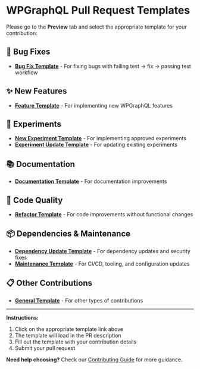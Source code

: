 # WPGraphQL Pull Request Templates

Please go to the **Preview** tab and select the appropriate template for your contribution:

## 🐛 **Bug Fixes**
- **[Bug Fix Template](?expand=1&template=bugfix.md)** - For fixing bugs with failing test → fix → passing test workflow

## ✨ **New Features** 
- **[Feature Template](?expand=1&template=feature.md)** - For implementing new WPGraphQL features

## 🧪 **Experiments**
- **[New Experiment Template](?expand=1&template=new-experiment.md)** - For implementing approved experiments
- **[Experiment Update Template](?expand=1&template=experiment-update.md)** - For updating existing experiments

## 📚 **Documentation**
- **[Documentation Template](?expand=1&template=documentation.md)** - For documentation improvements

## 🔧 **Code Quality**
- **[Refactor Template](?expand=1&template=refactor.md)** - For code improvements without functional changes

## 📦 **Dependencies & Maintenance**
- **[Dependency Update Template](?expand=1&template=dependency-update.md)** - For dependency updates and security fixes
- **[Maintenance Template](?expand=1&template=chore.md)** - For CI/CD, tooling, and configuration updates

## 📋 **Other Contributions**
- **[General Template](?expand=1&template=general.md)** - For other types of contributions

---

**Instructions:**
1. Click on the appropriate template link above
2. The template will load in the PR description
3. Fill out the template with your contribution details
4. Submit your pull request

**Need help choosing?** Check our [Contributing Guide](https://github.com/wp-graphql/wp-graphql/blob/develop/.github/CONTRIBUTING.md) for more guidance.
